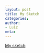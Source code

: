 ```yaml
---
layout: post
title: My Sketch
categories:
author:
- Luiz
meta:
---
```



[My sketch][2a21c033]

  [2a21c033]: https://jfo2fjsdjf.github.io/lbo/
  
 
